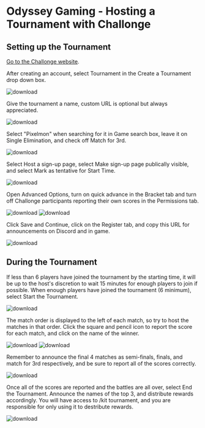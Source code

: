 # Odyssey Gaming - Hosting a Tournament with Challonge

## Setting up the Tournament

[Go to the Challonge website](https://challonge.com/).

After creating an account, select Tournament in the Create a Tournament drop down box.

![download](https://user-images.githubusercontent.com/78932689/148280413-a1c15038-3182-4d20-a3db-89cde2712215.png)

Give the tournament a name, custom URL is optional but always appreciated.

![download](https://user-images.githubusercontent.com/78932689/148280850-900f6432-0344-471d-a20d-3fbd1ea5742b.png)

Select "Pixelmon" when searching for it in Game search box, leave it on Single Elimination, and check off Match for 3rd.

![download](https://user-images.githubusercontent.com/78932689/148281181-db86a5fa-f672-4f08-a9b2-699802747b10.png)

Select Host a sign-up page, select Make sign-up page publically visible, and select Mark as tentative for Start Time.

![download](https://user-images.githubusercontent.com/78932689/148281480-9ed0be51-c8a9-4534-a938-7ff94400bbb3.png)

Open Advanced Options, turn on quick advance in the Bracket tab and turn off Challonge participants reporting their own scores in the Permissions tab.

![download](https://user-images.githubusercontent.com/78932689/148282011-345aeee7-ee85-46f6-b81c-0a976bde7407.png)
![download](https://user-images.githubusercontent.com/78932689/148282016-bbfcad81-0a65-4220-acd7-891b7a1fe524.png)

Click Save and Continue, click on the Register tab, and copy this URL for announcements on Discord and in game.

![download](https://user-images.githubusercontent.com/78932689/148282995-dde1efa6-f165-4939-bd20-15c7f57779ea.png)

## During the Tournament

If less than 6 players have joined the tournament by the starting time, it will be up to the host's discretion to wait 15 minutes for enough players to join if possible. When enough players have joined the tournament (6 minimum), select Start the Tournament.

![download](https://user-images.githubusercontent.com/78932689/148285603-126f9c39-a992-4d73-bf37-86eb1a01339b.png)

The match order is displayed to the left of each match, so try to host the matches in that order. Click the square and pencil icon to report the score for each match, and click on the name of the winner.

![download](https://user-images.githubusercontent.com/78932689/148286206-ebd063f8-2d3f-41db-9382-f8f3b12ca92b.png)
![download](https://user-images.githubusercontent.com/78932689/148286227-d88c7b11-be5b-41c2-913a-5380f400337a.png)

Remember to announce the final 4 matches as semi-finals, finals, and match for 3rd respectively, and be sure to report all of the scores correctly.

![download](https://user-images.githubusercontent.com/78932689/148287311-c653b69b-ecdc-44bc-b93d-fe3b70e24580.png)

Once all of the scores are reported and the battles are all over, select End the Tournament. Announce the names of the top 3, and distribute rewards accordingly. You will have access to /kit tournament, and you are responsible for only using it to destribute rewards.

![download](https://user-images.githubusercontent.com/78932689/148287908-8a2977ad-26f6-41e2-bb43-939e0d375075.png)

